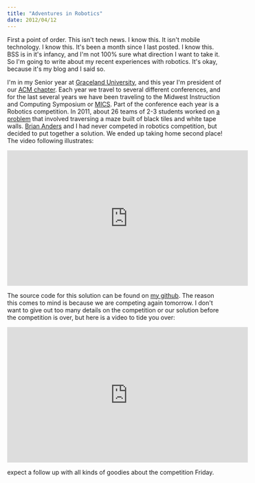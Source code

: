 ```yaml
--- 
title: "Adventures in Robotics"
date: 2012/04/12
---
```


First a point of order. This isn't tech news. I know this. It isn't mobile technology. I know this. It's been a month since I last posted. I know this. BSS is in it's infancy, and I'm not 100% sure what direction I want to take it. So I'm going to write about my recent experiences with robotics. It's okay, because it's my blog and I said so.

I'm in my Senior year at <a href="http://graceland.edu/">Graceland University</a>, and this year I'm president of our <a href="http://csit.graceland.edu/acm/acm.html">ACM chapter</a>. Each year we travel to several different conferences, and for the last several years we have been traveling to the Midwest Instruction and Computing Symposium or <a href="http://www.micsymposium.org/">MICS</a>. Part of the conference each year is a Robotics competition. In 2011, about 26 teams of 2-3 students worked on <a href="http://www2.css.edu/mics/RoboMazeMICS_2011.pdf">a problem</a> that involved traversing a maze built of black tiles and white tape walls. <a href="http://personal.graceland.edu/~bsanders/">Brian Anders</a> and I had never competed in robotics competition, but decided to put together a solution. We ended up taking home second place! The video following illustrates:

<iframe src="http://www.youtube.com/embed/X8ftqeZnook?rel=0" frameborder="0" width="560" height="315"></iframe>

The source code for this solution can be found on <a href="https://github.com/alexcash/MICS-2011-Robitcs-Solution">my github</a>. The reason this comes to mind is because we are competing again tomorrow. I don't want to give out too many details on the competition or our solution before the competition is over, but here is a video to tide you over:

<iframe src="http://www.youtube.com/embed/Ln_6duaCqnI?rel=0" frameborder="0" width="560" height="315"></iframe>

expect a follow up with all kinds of goodies about the competition Friday.